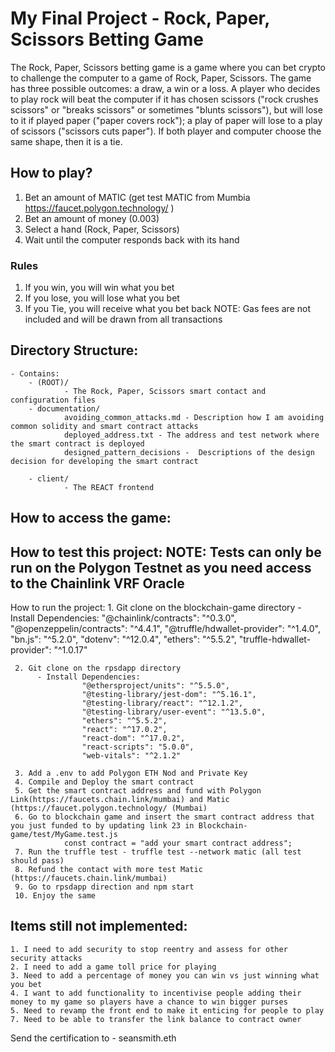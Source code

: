 # My Final Project - Rock, Paper, Scissors Betting Game
The Rock, Paper, Scissors betting game is a game where you can bet crypto to challenge the computer to a game of Rock, Paper, Scissors. The game has three possible outcomes: a draw, a win or a loss. A player who decides to play rock will beat the computer if it has chosen scissors ("rock crushes scissors" or "breaks scissors" or sometimes "blunts scissors"), but will lose to it if played paper ("paper covers rock"); a play of paper will lose to a play of scissors ("scissors cuts paper"). If both player and computer choose the same shape, then it is a tie.  

## How to play?
1. Bet an amount of MATIC (get test MATIC from Mumbia https://faucet.polygon.technology/ )
2. Bet an amount of money (0.003)
3. Select a hand (Rock, Paper, Scissors)
4. Wait until the computer responds back with its hand


### Rules 
 1. If you win, you will win what you bet
 2. If you lose, you will lose what you bet
 3. If you Tie, you will receive what you bet back 
  NOTE: Gas fees are not included and will be drawn from all transactions

## Directory Structure:
    - Contains:
        - (ROOT)/
                - The Rock, Paper, Scissors smart contact and configuration files
        - documentation/
                avoiding_common_attacks.md - Description how I am avoiding common solidity and smart contract attacks
                deployed_address.txt - The address and test network where the smart contract is deployed
                designed_pattern_decisions -  Descriptions of the design decision for developing the smart contract         
        
        - client/
                - The REACT frontend
                
 ## How to access the game:
 
 


## How to test this project: NOTE: Tests can only be run on the Polygon Testnet as you need access to the Chainlink VRF Oracle

How to run the project:
     1. Git clone on the blockchain-game directory
            - Install Dependencies:
                  "@chainlink/contracts": "^0.3.0",
                  "@openzeppelin/contracts": "^4.4.1",
                  "@truffle/hdwallet-provider": "^1.4.0",
                  "bn.js": "^5.2.0",
                  "dotenv": "^12.0.4",
                  "ethers": "^5.5.2",
                  "truffle-hdwallet-provider": "^1.0.17"
                
     2. Git clone on the rpsdapp directory
          - Install Dependencies:
                    "@ethersproject/units": "^5.5.0",
                    "@testing-library/jest-dom": "^5.16.1",
                    "@testing-library/react": "^12.1.2",
                    "@testing-library/user-event": "^13.5.0",
                    "ethers": "^5.5.2",
                    "react": "^17.0.2",
                    "react-dom": "^17.0.2",
                    "react-scripts": "5.0.0",
                    "web-vitals": "^2.1.2"
                    
     3. Add a .env to add Polygon ETH Nod and Private Key 
     4. Compile and Deploy the smart contract
     5. Get the smart contract address and fund with Polygon Link(https://faucets.chain.link/mumbai) and Matic (https://faucet.polygon.technology/ (Mumbai)
     6. Go to blockchain game and insert the smart contract address that you just funded to by updating link 23 in Blockchain-game/test/MyGame.test.js
                const contract = "add your smart contract address";
     7. Run the truffle test - truffle test --network matic (all test should pass)
     8. Refund the contact with more test Matic (https://faucets.chain.link/mumbai)
     9. Go to rpsdapp direction and npm start
     10. Enjoy the same

  
  ## Items still not implemented:
    1. I need to add security to stop reentry and assess for other security attacks
    2. I need to add a game toll price for playing
    3. Need to add a percentage of money you can win vs just winning what you bet
    4. I want to add functionality to incentivise people adding their money to my game so players have a chance to win bigger purses
    5. Need to revamp the front end to make it enticing for people to play
    7. Need to be able to transfer the link balance to contract owner


Send the certification to - seansmith.eth




